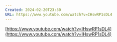 ```yaml
---
Created: 2024-02-20T23:30
URL: https://www.youtube.com/watch?v=IHswRP1sDL4
---
```

[https://www.youtube.com/watch?v=IHswRP1sDL4](https://www.youtube.com/watch?v=IHswRP1sDL4)